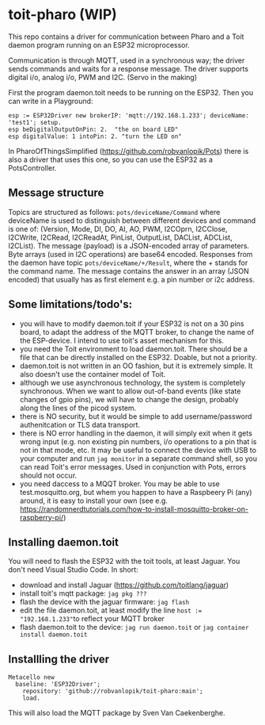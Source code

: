 # toit-pharo (WIP)
This repo contains a driver for communication between Pharo and a Toit daemon program running on an ESP32 microprocessor.

Communication is through MQTT, used in a synchronous way; the driver sends commands and waits for a response message. The driver supports digital i/o, analog i/o, PWM and I2C. (Servo in the making)

First the program daemon.toit needs to be running on the ESP32. Then you can write in a Playground:
```Smalltalk
esp := ESP32Driver new brokerIP: 'mqtt://192.168.1.233'; deviceName: 'test1'; setup.
esp beDigitalOutputOnPin: 2.  "the on board LED"
esp digitalValue: 1 intoPin: 2. "turn the LED on"
```
In PharoOfThingsSimplified (https://github.com/robvanlopik/Pots) there is also a driver that uses this one, so you can use the ESP32 as a PotsController.
## Message structure
Topics are structured as follows:
```pots/deviceName/Command```
where deviceName is used to distinguish between different devices and command is one of: (Version, Mode, DI, DO, AI, AO, PWM, I2COprn, I2CClose, I2CWrite, I2CRead, I2CReadAt, PinList, OutputList, DACList, ADCList, I2CList).
The message (payload) is a JSON-encoded array of parameters. Byte arrays (used in I2C operations) are base64 encoded.
Responses from the daemon have topic ```pots/deviceName/+/Result```, where the + stands for the command name. The message contains the answer in an array (JSON encoded) that usually has as first element e.g. a pin number or i2c address.

## Some limitations/todo's:
- you will have to modify daemon.toit if your ESP32 is not on a 30  pins board, to adapt the address of the MQTT broker, to change the name of the ESP-device. I intend to use toit's asset mechanism for this.
- you need the Toit environment to load daemon.toit. There should be a file that can be directly installed on the ESP32. Doable, but not a priority.
- daemon.toit is not written in an OO fashion, but it is extremely simple. It also doesn't use the container model of Toit. 
- although we use asynchronous technology, the system is completely synchronous. When we want to allow out-of-band events (like state changes of gpio pins), we will have to change the design, probably along the lines of the picod system.
- there is NO security, but it would be simple to add username/password authenitcation or TLS data transport.
- there is NO error handling in the daemon, it will simply exit when it gets wrong input (e.g. non existing pin numbers, i/o operations to a pin that is not in that mode, etc. It may be useful to connect the device with USB to your computer and run ```jag monitor``` in a separate command shell, so you can read Toit's error messages. Used in conjunction with Pots, errors should not occur.
- you need daccess to a MQQT broker. You may be able to use test.mosquitto.org, but whem you happen to have a Raspbeery Pi (any) around, it is easy to install your own (see e.g. https://randomnerdtutorials.com/how-to-install-mosquitto-broker-on-raspberry-pi/)

## Installing daemon.toit
You will need to flash the ESP32 with the toit tools, at least Jaguar. You don't need Visual Studio Code.
In short:
- download and install Jaguar (https://github.com/toitlang/jaguar)
- install toit's mqtt package: ```jag pkg ???```
- flash the device with the jaguar firmware: ```jag flash```
- edit the file daemon.toit, at least modify the line ```host := "192.168.1.233"```to reflect your MQTT broker
- flash daemon.toit to the device: ```jag run daemon.toit``` or ```jag container install daemon.toit```
## Installling the driver
``` smalltalk
Metacello new
  baseline: 'ESP32Driver';
    repository: 'github://robvanlopik/toit-pharo:main';
    load.
```
This will also load the MQTT package by Sven Van Caekenberghe.

